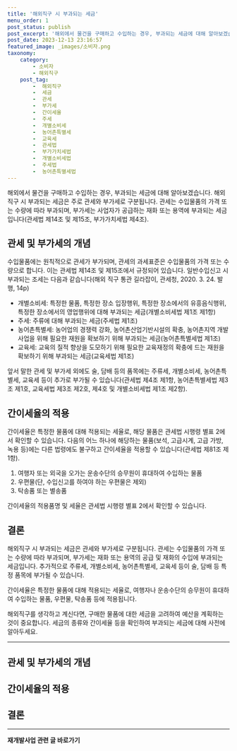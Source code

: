 ```yaml
---
title: '해외직구 시 부과되는 세금'
menu_order: 1
post_status: publish
post_excerpt: '해외에서 물건을 구매하고 수입하는 경우, 부과되는 세금에 대해 알아보겠습니다. 해외직구 시 부과되는 세금은 주로 관세와 부가세로 구분됩니다. 관세는 수입물품의 가격 또는 수량에 따라 부과되며, 부가세는 사업자가 공급하는 재화 또는 용역에 부과되는 세금입니다 관세법 제14조 및 제15조, 부가가치세법 제4조 .'
post_date: 2023-12-13 23:16:57
featured_image: _images/소비자.png
taxonomy:
    category:
        - 소비자
        - 해외직구
    post_tag:
        -  해외직구
        -  세금
        -  관세
        -  부가세
        -  간이세율
        -  주세
        -  개별소비세
        -  농어촌특별세
        -  교육세
        -  관세법
        -  부가가치세법
        -  개별소비세법
        -  주세법
        -  농어촌특별세법
---
```



해외에서 물건을 구매하고 수입하는 경우, 부과되는 세금에 대해 알아보겠습니다. 해외직구 시 부과되는 세금은 주로 관세와 부가세로 구분됩니다. 관세는 수입물품의 가격 또는 수량에 따라 부과되며, 부가세는 사업자가 공급하는 재화 또는 용역에 부과되는 세금입니다(관세법 제14조 및 제15조, 부가가치세법 제4조).

## 관세 및 부가세의 개념

수입물품에는 원칙적으로 관세가 부가되며, 관세의 과세표준은 수입물품의 가격 또는 수량으로 합니다. 이는 관세법 제14조 및 제15조에서 규정되어 있습니다. 일반수입신고 시 부과되는 조세는 다음과 같습니다(해외 직구 통관 길라잡이, 관세청, 2020. 3. 24. 발행, 14p)

- 개별소비세: 특정한 물품, 특정한 장소 입장행위, 특정한 장소에서의 유흥음식행위, 특정한 장소에서의 영업행위에 대해 부과되는 세금(개별소비세법 제1조 제1항)
- 주세: 주류에 대해 부과되는 세금(주세법 제1조)
- 농어촌특별세: 농어업의 경쟁력 강화, 농어촌산업기반시설의 확충, 농어촌지역 개발사업을 위해 필요한 재원을 확보하기 위해 부과되는 세금(농어촌특별세법 제1조)
- 교육세: 교육의 질적 향상을 도모하기 위해 필요한 교육재정의 확충에 드는 재원을 확보하기 위해 부과되는 세금(교육세법 제1조)

앞서 말한 관세 및 부가세 외에도 술, 담배 등의 품목에는 주류세, 개별소비세, 농어촌특별세, 교육세 등이 추가로 부가될 수 있습니다(관세법 제4조 제1항, 농어촌특별세법 제3조 제1호, 교육세법 제3조 제2호, 제4호 및 개별소비세법 제1조 제2항).

## 간이세율의 적용

간이세율은 특정한 물품에 대해 적용되는 세율로, 해당 물품은 관세법 시행령 별표 2에서 확인할 수 있습니다. 다음의 어느 하나에 해당하는 물품(보석, 고급시계, 고급 가방, 녹용 등)에는 다른 법령에도 불구하고 간이세율을 적용할 수 있습니다(관세법 제81조 제1항).

1. 여행자 또는 외국을 오가는 운송수단의 승무원이 휴대하여 수입하는 물품
2. 우편물(단, 수입신고를 하여야 하는 우편물은 제외)
3. 탁송품 또는 별송품

간이세율의 적용품명 및 세율은 관세법 시행령 별표 2에서 확인할 수 있습니다.

## 결론

해외직구 시 부과되는 세금은 관세와 부가세로 구분됩니다. 관세는 수입물품의 가격 또는 수량에 따라 부과되며, 부가세는 재화 또는 용역의 공급 및 재화의 수입에 부과되는 세금입니다. 추가적으로 주류세, 개별소비세, 농어촌특별세, 교육세 등이 술, 담배 등 특정 품목에 부가될 수 있습니다.

간이세율은 특정한 물품에 대해 적용되는 세율로, 여행자나 운송수단의 승무원이 휴대하여 수입하는 물품, 우편물, 탁송품 등에 적용됩니다.

해외직구를 생각하고 계신다면, 구매한 물품에 대한 세금을 고려하여 예산을 계획하는 것이 중요합니다. 세금의 종류와 간이세율 등을 확인하여 부과되는 세금에 대해 사전에 알아두세요.


----------

<meta content="해외직구 시 부과되는 세금에 대해 알아보고, 관세, 부가세, 간이세율 등의 개념을 알려드립니다. 주세, 개별소비세, 농어촌특별세, 교육세 등의 세금도 함께 설명합니다." />

## 관세 및 부가세의 개념

## 간이세율의 적용

## 결론
<!-- wp:separator -->
<hr class="wp-block-separator has-alpha-channel-opacity"/>
<!-- /wp:separator -->

<!-- wp:group {"backgroundColor":"base","layout":{"type":"constrained"}} -->
<div class="wp-block-group has-base-background-color has-background"><!-- wp:paragraph {"align":"center","fontSize":"medium"} -->
<p class="has-text-align-center has-large-font-size"><strong>재개발사업 관련 글 바로가기</strong></p>
<!-- /wp:paragraph -->


<!-- wp:latest-posts
{"categories":[{"id":27320,"count":19,"description":"","link":"https://uknowlaw.com/category/%ec%9e%ac%ea%b0%9c%eb%b0%9c%ec%82%ac%ec%97%85/","name":"재개발사업","slug":"재개발사업","taxonomy":"category","parent":0,"meta":[],"_links":{"self":[{"href":"https://uknowlaw.com/wp-json/wp/v2/categories/27320"}],"collection":[{"href":"https://uknowlaw.com/wp-json/wp/v2/categories"}],"about":[{"href":"https://uknowlaw.com/wp-json/wp/v2/taxonomies/category"}],"wp:post_type":[{"href":"https://uknowlaw.com/wp-json/wp/v2/posts?categories=27320"}],"curies":[{"name":"wp","href":"https://api.w.org/{rel}","templated":true}]}}],"postsToShow":100,"excerptLength":28,"postLayout":"grid","columns":2,"featuredImageAlign":"left","featuredImageSizeSlug":"large","fontSize":"small"} /--></div>
<!-- /wp:group -->